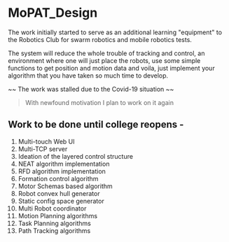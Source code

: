 # MoPAT_Design

The work initially started to serve as an additional learning "equipment" to the Robotics Club for swarm robotics and mobile robotics tests.

The system will reduce the whole trouble of tracking and control, an environment where one will just place the robots, use some simple functions to get position and motion data and voila, just implement your algorithm that you have taken so much time to develop.

~~ The work was stalled due to the Covid-19 situation ~~

> With newfound motivation I plan to work on it again

## Work to be done until college reopens -

1. Multi-touch Web UI
2. Multi-TCP server
3. Ideation of the layered control structure
4. NEAT algorithm implementation
5. RFD algorithm implementation
6. Formation control algorithm
7. Motor Schemas based algorithm
8. Robot convex hull generator
9. Static config space generator
10. Multi Robot coordinator
11. Motion Planning algorithms
12. Task Planning algorithms
13. Path Tracking algorithms
